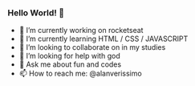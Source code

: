 ### Hello World! 👋



- 🔭 I’m currently working on rocketseat
- 🌱 I’m currently learning HTML / CSS / JAVASCRIPT
- 👯 I’m looking to collaborate on in my studies
- 🤔 I’m looking for help with god
- 💬 Ask me about fun and codes
- 📫 How to reach me: @alanverissimo


